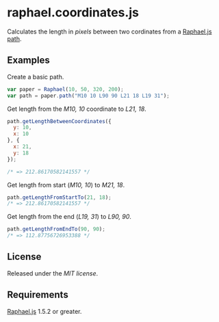 # raphael.coordinates.js

Calculates the length in *pixels* between two cordinates from a [Raphael.js path](http://raphaeljs.com/reference.html#path).

## Examples

Create a basic path.
 
``` javascript
var paper = Raphael(10, 50, 320, 200);
var path = paper.path("M10 10 L90 90 L21 18 L19 31");
```

Get length from the *M10, 10* coordinate to *L21, 18*.

``` javascript
path.getLengthBetweenCoordinates({
  y: 10,
  x: 10 
}, {
  x: 21,
  y: 18
});

/* => 212.86170582141557 */
```

Get length from start (*M10, 10*) to *M21, 18*.

``` javascript
path.getLengthFromStartTo(21, 18);
/* => 212.86170582141557 */
```

Get length from the end (*L19, 31*) to *L90, 90*.

``` javascript
path.getLengthFromEndTo(90, 90);
/* => 112.87756726953388 */
```

## License

Released under the *MIT license*.

## Requirements

[Raphael.js](http://raphaeljs.com/) 1.5.2 or greater.